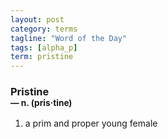 ```yaml
---
layout: post
category: terms
tagline: "Word of the Day"
tags: [alpha_p]
term: pristine
---
```


<h3>Pristine<br/> <small>&mdash; n. (pris<span>&middot;</span>tine)</small></h3>
<p><ol><li>a prim and proper young female</li>
</ol></p>
